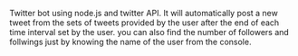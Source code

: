 
Twitter bot using node.js and twitter API. It will automatically post a new tweet from the sets of tweets provided by the user
after the end of each time interval set by the user. you can also  find the number of followers and follwings just by knowing 
the name of the user from the console.
